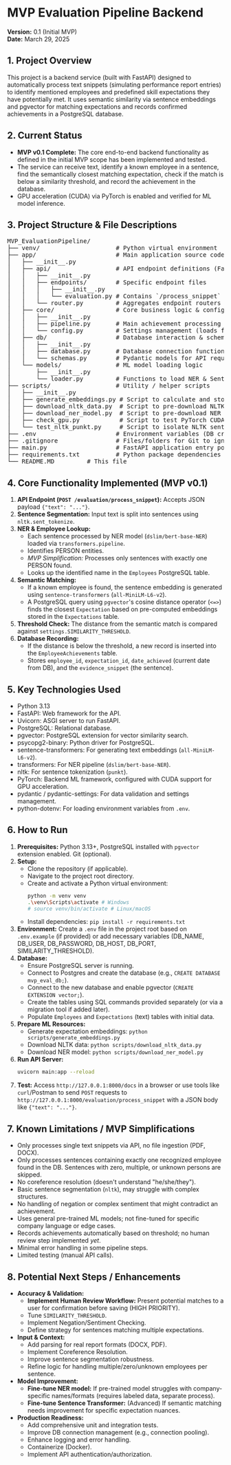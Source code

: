 # MVP Evaluation Pipeline Backend

**Version:** 0.1 (Initial MVP)  
**Date:** March 29, 2025

## 1. Project Overview

This project is a backend service (built with FastAPI) designed to automatically process text snippets (simulating performance report entries) to identify mentioned employees and predefined skill expectations they have potentially met. It uses semantic similarity via sentence embeddings and pgvector for matching expectations and records confirmed achievements in a PostgreSQL database.

## 2. Current Status

* **MVP v0.1 Complete:** The core end-to-end backend functionality as defined in the initial MVP scope has been implemented and tested.
* The service can receive text, identify a known employee in a sentence, find the semantically closest matching expectation, check if the match is below a similarity threshold, and record the achievement in the database.
* GPU acceleration (CUDA) via PyTorch is enabled and verified for ML model inference.

## 3. Project Structure & File Descriptions

<pre>
MVP_EvaluationPipeline/
├── venv/                     # Python virtual environment
├── app/                      # Main application source code module
│   ├── __init__.py
│   ├── api/                  # API endpoint definitions (FastAPI Routers)
│   │   ├── __init__.py
│   │   ├── endpoints/        # Specific endpoint files
│   │   │   ├── __init__.py
│   │   │   └── evaluation.py # Contains `/process_snippet` & `/test/employees` endpoints
│   │   └── router.py         # Aggregates endpoint routers
│   ├── core/                 # Core business logic & configuration
│   │   ├── __init__.py
│   │   ├── pipeline.py       # Main achievement processing pipeline logic
│   │   └── config.py         # Settings management (loads from .env)
│   ├── db/                   # Database interaction & schemas
│   │   ├── __init__.py
│   │   ├── database.py       # Database connection functions
│   │   └── schemas.py        # Pydantic models for API request/response validation
│   └── models/               # ML model loading logic
│       ├── __init__.py
│       └── loader.py         # Functions to load NER & Sentence Transformer models on startup
├── scripts/                  # Utility / helper scripts
│   ├── __init__.py
│   ├── generate_embeddings.py # Script to calculate and store embeddings for Expectations
│   ├── download_nltk_data.py  # Script to pre-download NLTK data ('punkt', 'punkt_tab')
│   ├── download_ner_model.py  # Script to pre-download NER model ('dslim/bert-base-NER')
│   ├── check_gpu.py           # Script to test PyTorch CUDA availability
│   └── test_nltk_punkt.py     # Script to isolate NLTK sentence tokenization test
├── .env                      # Environment variables (DB credentials, threshold) - 
├── .gitignore                # Files/folders for Git to ignore (venv, .env, __pycache__, etc.)
├── main.py                   # FastAPI application entry point (creates app, includes router, runs lifespan)
├── requirements.txt          # Python package dependencies
└── README.MD         # This file
</pre>

## 4. Core Functionality Implemented (MVP v0.1)

1.  **API Endpoint (`POST /evaluation/process_snippet`):** Accepts JSON payload `{"text": "..."}`.
2.  **Sentence Segmentation:** Input text is split into sentences using `nltk.sent_tokenize`.
3.  **NER & Employee Lookup:**
    * Each sentence processed by NER model (`dslim/bert-base-NER`) loaded via `transformers.pipeline`.
    * Identifies PERSON entities.
    * *MVP Simplification:* Processes only sentences with exactly one PERSON found.
    * Looks up the identified name in the `Employees` PostgreSQL table.
4.  **Semantic Matching:**
    * If a known employee is found, the sentence embedding is generated using `sentence-transformers` (`all-MiniLM-L6-v2`).
    * A PostgreSQL query using `pgvector`'s cosine distance operator (`<=>`) finds the closest `Expectation` based on pre-computed embeddings stored in the `Expectations` table.
5.  **Threshold Check:** The distance from the semantic match is compared against `settings.SIMILARITY_THRESHOLD`.
6.  **Database Recording:**
    * If the distance is below the threshold, a new record is inserted into the `EmployeeAchievements` table.
    * Stores `employee_id`, `expectation_id`, `date_achieved` (current date from DB), and the `evidence_snippet` (the sentence).

## 5. Key Technologies Used

* Python 3.13
* FastAPI: Web framework for the API.
* Uvicorn: ASGI server to run FastAPI.
* PostgreSQL: Relational database.
* pgvector: PostgreSQL extension for vector similarity search.
* psycopg2-binary: Python driver for PostgreSQL.
* sentence-transformers: For generating text embeddings (`all-MiniLM-L6-v2`).
* transformers: For NER pipeline (`dslim/bert-base-NER`).
* nltk: For sentence tokenization (`punkt`).
* PyTorch: Backend ML framework, configured with CUDA support for GPU acceleration.
* pydantic / pydantic-settings: For data validation and settings management.
* python-dotenv: For loading environment variables from `.env`.

## 6. How to Run

1.  **Prerequisites:** Python 3.13+, PostgreSQL installed with `pgvector` extension enabled. Git (optional).
2.  **Setup:**
    * Clone the repository (if applicable).
    * Navigate to the project root directory.
    * Create and activate a Python virtual environment:
        ```bash
        python -m venv venv
        .\venv\Scripts\activate # Windows
        # source venv/bin/activate # Linux/macOS
        ```
    * Install dependencies: `pip install -r requirements.txt`
3.  **Environment:** Create a `.env` file in the project root based on `.env.example` (if provided) or add necessary variables (DB_NAME, DB_USER, DB_PASSWORD, DB_HOST, DB_PORT, SIMILARITY_THRESHOLD).
4.  **Database:**
    * Ensure PostgreSQL server is running.
    * Connect to Postgres and create the database (e.g., `CREATE DATABASE mvp_eval_db;`).
    * Connect to the new database and enable pgvector (`CREATE EXTENSION vector;`).
    * Create the tables using SQL commands provided separately (or via a migration tool if added later).
    * Populate `Employees` and `Expectations` (text) tables with initial data.
5.  **Prepare ML Resources:**
    * Generate expectation embeddings: `python scripts/generate_embeddings.py`
    * Download NLTK data: `python scripts/download_nltk_data.py`
    * Download NER model: `python scripts/download_ner_model.py`
6.  **Run API Server:**
    ```bash
    uvicorn main:app --reload
    ```
7.  **Test:** Access `http://127.0.0.1:8000/docs` in a browser or use tools like `curl`/Postman to send `POST` requests to `http://127.0.0.1:8000/evaluation/process_snippet` with a JSON body like `{"text": "..."}`.

## 7. Known Limitations / MVP Simplifications

* Only processes single text snippets via API, no file ingestion (PDF, DOCX).
* Only processes sentences containing exactly one recognized employee found in the DB. Sentences with zero, multiple, or unknown persons are skipped.
* No coreference resolution (doesn't understand "he/she/they").
* Basic sentence segmentation (`nltk`), may struggle with complex structures.
* No handling of negation or complex sentiment that might contradict an achievement.
* Uses general pre-trained ML models; not fine-tuned for specific company language or edge cases.
* Records achievements automatically based on threshold; no human review step implemented *yet*.
* Minimal error handling in some pipeline steps.
* Limited testing (manual API calls).

## 8. Potential Next Steps / Enhancements

* **Accuracy & Validation:**
    * **Implement Human Review Workflow:** Present potential matches to a user for confirmation before saving (HIGH PRIORITY).
    * Tune `SIMILARITY_THRESHOLD`.
    * Implement Negation/Sentiment Checking.
    * Define strategy for sentences matching multiple expectations.
* **Input & Context:**
    * Add parsing for real report formats (DOCX, PDF).
    * Implement Coreference Resolution.
    * Improve sentence segmentation robustness.
    * Refine logic for handling multiple/zero/unknown employees per sentence.
* **Model Improvement:**
    * **Fine-tune NER model:** If pre-trained model struggles with company-specific names/formats (requires labeled data, separate process).
    * **Fine-tune Sentence Transformer:** (Advanced) If semantic matching needs improvement for specific expectation nuances.
* **Production Readiness:**
    * Add comprehensive unit and integration tests.
    * Improve DB connection management (e.g., connection pooling).
    * Enhance logging and error handling.
    * Containerize (Docker).
    * Implement API authentication/authorization.
